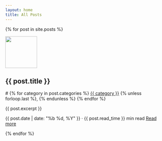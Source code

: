 ```yaml
---
layout: home
title: All Posts
---
```


{% for post in site.posts %}
<div class="project">
    <img src="{{ post.image }}" width="100" height="100">
    <h2>{{ post.title }}</h2>
    <p class="pj_tag">#
        {% for category in post.categories %}
            <a class="pj_tag" href="{{ category | downcase }}.html">{{ category }}</a>
            {% unless forloop.last %}, {% endunless %}
        {% endfor %}
    </p>
    <p class="pj_desc">{{ post.excerpt }}</p>
    <p class="pj_date_and_read">{{ post.date | date: "%b %d, %Y" }} · {{ post.read_time }} min read 
        <a class="pj_page" href="{{ site.baseurl }}{{ post.url }}" target="_blank">
            <span class="read-more">Read more</span>
        </a>
    </p>
</div>
{% endfor %}